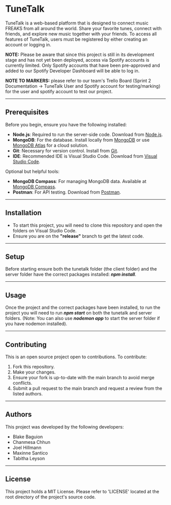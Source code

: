 # TuneTalk
TuneTalk is a web-based platform that is designed to connect music FREAKS from all around the world. Share your favorite tunes, connect with friends, and explore new music together with your friends. To access all features of TuneTalk, users must be registered by either creating an account or logging in. 

**NOTE:** Please be aware that since this project is still in its development stage and has not yet been deployed, access via Spotify accounts is currently limited. Only Spotify accounts that have been pre-approved and added to our Spotify Developer Dashboard will be able to log in.

**NOTE TO MARKERS:** please refer to our team's Trello Board (Sprint 2 Documentation -> TuneTalk User and Spotify account for testing/marking) for the user and spotify account to test our project. 

---

## Prerequisites
Before you begin, ensure you have the following installed:
- **Node.js**: Required to run the server-side code. Download from [Node.js](https://nodejs.org/).
- **MongoDB**: For the database. Install locally from [MongoDB](https://www.mongodb.com/try/download/community) or use [MongoDB Atlas](https://www.mongodb.com/cloud/atlas) for a cloud solution.
- **Git**: Necessary for version control. Install from [Git](https://git-scm.com/downloads).
- **IDE**: Recommended IDE is Visual Studio Code. Download from [Visual Studio Code](https://code.visualstudio.com/).

Optional but helpful tools:
- **MongoDB Compass**: For managing MongoDB data. Available at [MongoDB Compass](https://www.mongodb.com/products/compass).
- **Postman**: For API testing. Download from [Postman](https://www.postman.com/downloads/).

----

## Installation
- To start this project, you will need to clone this repository and open the folders on Visual Studio Code.
- Ensure you are on the **"release"** branch to get the latest code. 

---

## Setup
Before starting ensure both the tunetalk folder (the client folder) and the server folder have the correct packages installed: ***npm install***.

---

## Usage
Once the project and the correct packages have been installed, to run the project you will need to run ***npm start*** on both the tunetalk and server folders. (Note: You can also use ***nodemon app*** to start the server folder if you have nodemon installed).

---

## Contributing
This is an open source project open to contributions. To contribute:
1. Fork this repository.
2. Make your changes.
3. Ensure your fork is up-to-date with the main branch to avoid merge conflicts.
4. Submit a pull request to the main branch and request a review from the listed authors.

---

## Authors
This project was developed by the following developers: 
- Blake Baguion
- Chanmesa Chhun
- Joel Hillmann
- Maxinne Santico
- Tabitha Leyson

---

## License
This project holds a MIT License. Please refer to 'LICENSE' located at the root directory of the project's source code. 

